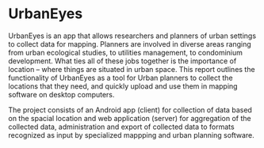 UrbanEyes
=========
UrbanEyes is an app that allows researchers and planners of urban settings to collect data for mapping. Planners are involved in diverse areas ranging from urban ecological studies, to utilities management, to condominium development. What ties all of these jobs together is the importance of location – where things are situated in urban space. This report outlines the functionality of UrbanEyes as a tool for Urban planners to collect the locations that they need, and quickly upload and use them in mapping software on desktop computers.

The project consists of an Android app (client) for collection of data based on the spacial location and web application (server) for aggregation of the collected data, administration and export of collected data to formats recognized as input by specialized mappping and urban planning software.